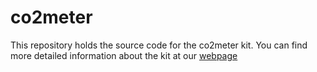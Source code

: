 # co2meter
This repository holds the source code for the co2meter kit. You can find more detailed information about the kit at our [webpage](makerspace-ac.de)
